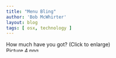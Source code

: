 ```yaml
---
title: "Menu Bling"
author: 'Bob McWhirter'
layout: blog
tags: [ osx, technology ]
---
```

How much have you got? (Click to enlarge)
<a title="Picture 4.png" class="imagelink" href="/blog/assets/Picture%204.png">
  <img width="454" height="12" alt="Picture 4.png" id="image44" src="/blog/assets/Picture%204.png"/>
</a>
